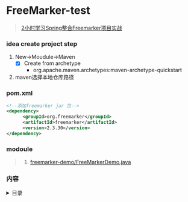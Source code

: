 # FreeMarker-test
>[2小时学习Spring整合Freemarker项目实战](http://e-learning.51cto.com/course/21934)
### idea create project step
1. New->Moudule->Maven
    - [x] Create from archetype
        - org.apache.maven.archetypes:maven-archetype-quickstart
2. maven选择本地仓库路径

### pom.xml
```xml
<!--添加freemarker jar 包-->
<dependency>
      <groupId>org.freemarker</groupId>
      <artifactId>freemarker</artifactId>
      <version>2.3.30</version>
</dependency>
```

### modoule
>1. [freemarker-demo/FreeMarkerDemo.java](./freemarker-demo/src/main/java/cn/anlzou/FreeMarkerDemo.java)

### 内容
<details><summary>目录</summary>

#### freemarker-demo 
- 1  今日课程目标01:34
- 2  Freemarker简介04:21
- 3  入门小demo12:08
- 4  Freemarker常用指令04:02
- 5  list指令使用06:19
- 6  常用指令-转换JSON对象03:54
- 7  常用指令-日期处理03:29
- 8  数字转换为字符串02:59
- 9  空字符串处理02:46

- 10  搭建生成静态页面工程-后台18:31
- 11  生成静态页面08:54
- 12  模板模块化引入02:37
- 13  生成商品基本信息05:44
- 14  图片列表展示06:13
- 15  展示扩展属性04:48
- 16  展示规格列表04:50
- 17  展示面包屑导航03:44
- 18  搜索页与静态页面对接08:54
- 19  修改购物车数量11:06
- 20  选择规格-bug调试方式19:27
- 21  读取SKU信息-后台07:28
- 22  展示默认SKU信息11:42
- 23  展示选中的规格信息10:13
- 24  展示选中的规格信息02:45
</details>